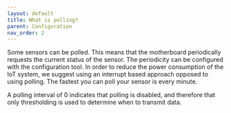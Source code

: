 ```yaml
---
layout: default
title: What is polling?
parent: Configuration
nav_order: 2
---
```


Some sensors can be polled.
This means that the motherboard periodically requests the current status of the sensor.
The periodicity can be configured with the configuration tool.
In order to reduce the power consumption of the IoT system, we suggest using an interrupt based approach opposed to using polling.
The fastest you can poll your sensor is every minute.

A polling interval of 0 indicates that polling is disabled, and therefore that only thresholding is used to determine when to transmit data.
